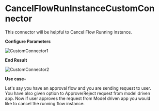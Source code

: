 # CancelFlowRunInstanceCustomConnector

This connector will be helpful to Cancel Flow Running Instance.

**Configure Parameters**

![CustomConnector1](https://user-images.githubusercontent.com/3380476/126114022-ab69f884-74b7-47b3-b10b-4fbca0f0a152.PNG)

**End Result**

![CustomConnector2](https://user-images.githubusercontent.com/3380476/126114088-8ca61ddc-e5d0-4010-b003-69c1ad9782af.PNG)

**Use case-**

Let's say you have an approval flow and you are sending request to user. You have also given option to Approve/Reject request from model driven app.
Now if user approves the request from Model driven app you would like to cancel the running flow instance.

